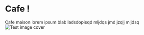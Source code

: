 # Cafe !

Cafe maison lorem ipsum blab ladsdopisqd mljdqs jmd jzqlj mljdsq ![Test image cover](chihiro.jpg)
